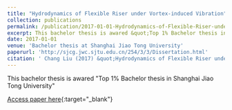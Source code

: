```yaml
---
title: "Hydrodynamics of Flexible Riser under Vortex-induced Vibration"
collection: publications
permalink: /publication/2017-01-01-Hydrodynamics-of-Flexible-Riser-under-Vortex-induced-Vibration
excerpt: This bachelor thesis is awared &quot;Top 1% Bachelor thesis in Shanghai Jiao Tong University&quot;
date: 2017-01-01
venue: 'Bachelor thesis at Shanghai Jiao Tong University'
paperurl: 'http://sjcg.jwc.sjtu.edu.cn/254/3/3/Dissertation.html'
citation: ' Chang Liu (2017) &quot;Hydrodynamics of Flexible Riser under Vortex-induced Vibration.&quot; <i>Bachelor thesis at Shanghai Jiao Tong University</i>.'
---
```

This bachelor thesis is awared &quot;Top 1% Bachelor thesis in Shanghai Jiao Tong University&quot;

[Access paper here](http://sjcg.jwc.sjtu.edu.cn/254/3/3/Dissertation.html){:target="_blank"}
